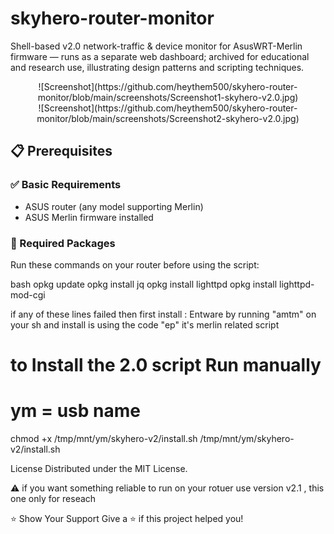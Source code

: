 # skyhero-router-monitor
Shell-based v2.0 network-traffic &amp; device monitor for AsusWRT-Merlin firmware — runs as a separate web dashboard; archived for educational and research use, illustrating design patterns and scripting techniques.


<div align="center">
![Screenshot](https://github.com/heythem500/skyhero-router-monitor/blob/main/screenshots/Screenshot1-skyhero-v2.0.jpg)<br/>  
![Screenshot](https://github.com/heythem500/skyhero-router-monitor/blob/main/screenshots/Screenshot2-skyhero-v2.0.jpg)  
</div>

  
## 📋 Prerequisites

### ✅ Basic Requirements
- ASUS router (any model supporting Merlin)
- ASUS Merlin firmware installed

### 🔧 Required Packages
Run these commands on your router before using the script:

bash
opkg update
opkg install jq
opkg install lighttpd 
opkg install lighttpd-mod-cgi

if any of these lines failed then first install :
Entware
by running "amtm" on your sh and install is using the code "ep" it's merlin related script

# to Install the 2.0 script Run manually
# ym = usb name
chmod +x /tmp/mnt/ym/skyhero-v2/install.sh
/tmp/mnt/ym/skyhero-v2/install.sh


License
Distributed under the MIT License.

⚠️ if you want something reliable to run on your rotuer use version v2.1 , this one only for reseach

⭐ Show Your Support
Give a ⭐ if this project helped you!
